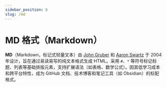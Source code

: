 ```yaml
---
sidebar_position: 6
slug: /md
---
```


# MD 格式（Markdown）

**MD**（Markdown，标记式轻量文本）由 [John Gruber](https://en.wikipedia.org/wiki/John_Gruber) 和 [Aaron Swartz](https://en.wikipedia.org/wiki/Aaron_Swartz) 于 2004 年设计，旨在通过易读易写的纯文本格式生成 HTML。采用 `#`、`*` 等符号标记标题、列表等基础排版元素，支持扩展语法（如表格、数学公式）。因其低学习成本和跨平台特性，成为 GitHub 文档、技术博客和笔记工具（如 Obsidian）的标配格式。
